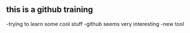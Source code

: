 ## this is a github training
-trying to learn some cool stuff
-github seems very interesting
-new tool
